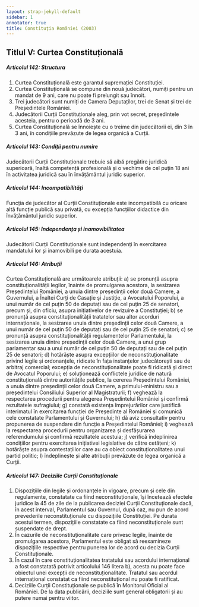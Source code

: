 ```yaml
---
layout: strap-jekyll-default
sidebar: 1
annotator: true
title: Constituția României (2003)
---
```


## Titlul V: Curtea Constituțională

##### **Articolul 142**: *Structura*

1. Curtea Constituțională este garantul supremației Constituției.
1. Curtea Constituțională se compune din nouă judecători, numiți pentru un mandat de 9 ani, care nu poate fi prelungit sau înnoit.
1. Trei judecători sunt numiți de Camera Deputaților, trei de Senat și trei de Președintele României.
1. Judecătorii Curții Constituționale aleg, prin vot secret, președintele acesteia, pentru o perioadă de 3 ani.
1. Curtea Constituțională se înnoiește cu o treime din judecătorii ei, din 3 în 3 ani, în condițiile prevăzute de legea organică a Curții.

##### **Articolul 143**: *Condiții pentru numire*

Judecătorii Curții Constituționale trebuie să aibă pregătire juridică superioară, înaltă competență profesională și o vechime de cel puțin 18 ani în activitatea juridică sau în învățământul juridic superior.

##### **Articolul 144**: *Incompatibilități*

Funcția de judecător al Curții Constituționale este incompatibilă cu oricare altă funcție publică sau privată, cu excepția funcțiilor didactice din învățământul juridic superior.

##### **Articolul 145**: *Independența și inamovibilitatea*

Judecătorii Curții Constituționale sunt independenți în exercitarea mandatului lor și inamovibili pe durata acestuia.

##### **Articolul 146**: *Atribuții*

Curtea Constituțională are următoarele atribuții:
a) se pronunță asupra constituționalității legilor, înainte de promulgarea acestora, la sesizarea Președintelui României, a unuia dintre președinții celor două Camere, a Guvernului, a Înaltei Curți de Casație și Justiție, a Avocatului Poporului, a unui număr de cel puțin 50 de deputați sau de cel puțin 25 de senatori, precum și, din oficiu, asupra inițiativelor de revizuire a Constituției;
b) se pronunță asupra constituționalității tratatelor sau altor acorduri internaționale, la sesizarea unuia dintre președinții celor două Camere, a unui număr de cel puțin 50 de deputați sau de cel puțin 25 de senatori;
c) se pronunță asupra constituționalității regulamentelor Parlamentului, la sesizarea unuia dintre președinții celor două Camere, a unui grup parlamentar sau a unui număr de cel puțin 50 de deputați sau de cel puțin 25 de senatori;
d) hotărăște asupra excepțiilor de neconstituționalitate privind legile și ordonanțele, ridicate în fața instanțelor judecătorești sau de arbitraj comercial; excepția de neconstituționalitate poate fi ridicată și direct de Avocatul Poporului;
e) soluționează conflictele juridice de natură constituțională dintre autoritățile publice, la cererea Președintelui României, a unuia dintre președinții celor două Camere, a primului-ministru sau a președintelui Consiliului Superior al Magistraturii;
f) veghează la respectarea procedurii pentru alegerea Președintelui României și confirmă rezultatele sufragiului;
g) constată existența împrejurărilor care justifică interimatul în exercitarea funcției de Președinte al României și comunică cele constatate Parlamentului și Guvernului;
h) dă aviz consultativ pentru propunerea de suspendare din funcție a Președintelui României;
i) veghează la respectarea procedurii pentru organizarea și desfășurarea referendumului și confirmă rezultatele acestuia;
j) verifică îndeplinirea condițiilor pentru exercitarea inițiativei legislative de către cetățeni;
k) hotărăște asupra contestațiilor care au ca obiect constituționalitatea unui partid politic;
l) îndeplinește și alte atribuții prevăzute de legea organică a Curții.

##### **Articolul 147**: *Deciziile Curții Constituționale*

1. Dispozițiile din legile și ordonanțele în vigoare, precum și cele din regulamente, constatate ca fiind neconstituționale, își încetează efectele juridice la 45 de zile de la publicarea deciziei Curții Constituționale dacă, în acest interval, Parlamentul sau Guvernul, după caz, nu pun de acord prevederile neconstituționale cu dispozițiile Constituției. Pe durata acestui termen, dispozițiile constatate ca fiind neconstituționale sunt suspendate de drept.
1. În cazurile de neconstituționalitate care privesc legile, înainte de promulgarea acestora, Parlamentul este obligat să reexamineze dispozițiile respective pentru punerea lor de acord cu decizia Curții Constituționale.
1. În cazul în care constituționalitatea tratatului sau acordului internațional a fost constatată potrivit articolului 146 litera b), acesta nu poate face obiectul unei excepții de neconstituționalitate. Tratatul sau acordul internațional constatat ca fiind neconstituțional nu poate fi ratificat.
1. Deciziile Curții Constituționale se publică în Monitorul Oficial al României. De la data publicării, deciziile sunt general obligatorii și au putere numai pentru viitor.